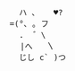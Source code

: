 <pre>          
                  ハ 、   ♥?
                =(°､ ｡ フ
                  .  ゛\
               ⠀  |へ   〵
                  じし c` )つ
</pre>

